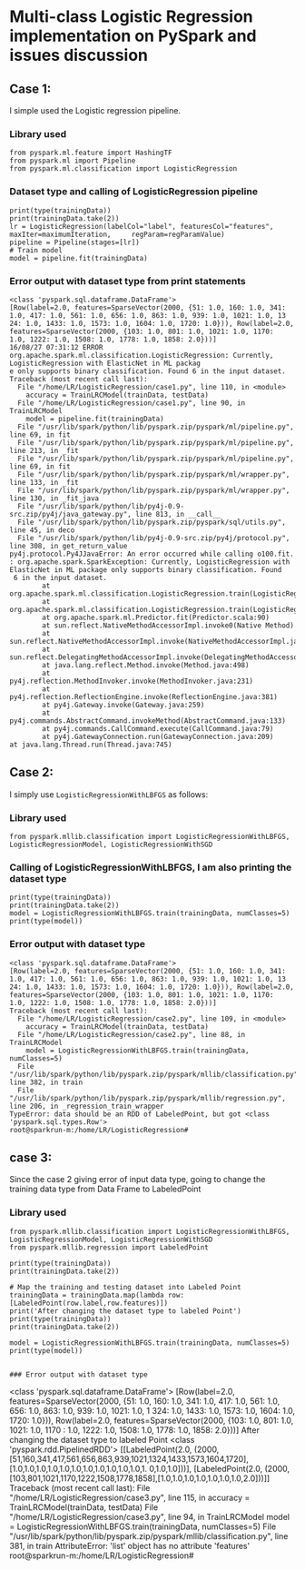 # Multi-class Logistic Regression implementation on PySpark and issues discussion

## Case 1:

I simple used the Logistic regression pipeline.

### Library used

``` 
from pyspark.ml.feature import HashingTF
from pyspark.ml import Pipeline
from pyspark.ml.classification import LogisticRegression
```

### Dataset type and calling of LogisticRegression pipeline
```
print(type(trainingData))
print(trainingData.take(2))
lr = LogisticRegression(labelCol="label", featuresCol="features", maxIter=maximumIteration, 	regParam=regParamValue)
pipeline = Pipeline(stages=[lr])
# Train model	
model = pipeline.fit(trainingData)
```

### Error output with dataset type from print statements

```
<class 'pyspark.sql.dataframe.DataFrame'>
[Row(label=2.0, features=SparseVector(2000, {51: 1.0, 160: 1.0, 341: 1.0, 417: 1.0, 561: 1.0, 656: 1.0, 863: 1.0, 939: 1.0, 1021: 1.0, 13
24: 1.0, 1433: 1.0, 1573: 1.0, 1604: 1.0, 1720: 1.0})), Row(label=2.0, features=SparseVector(2000, {103: 1.0, 801: 1.0, 1021: 1.0, 1170: 
1.0, 1222: 1.0, 1508: 1.0, 1778: 1.0, 1858: 2.0}))]
16/08/27 07:31:12 ERROR org.apache.spark.ml.classification.LogisticRegression: Currently, LogisticRegression with ElasticNet in ML packag
e only supports binary classification. Found 6 in the input dataset.
Traceback (most recent call last):
  File "/home/LR/LogisticRegression/case1.py", line 110, in <module>
    accuracy = TrainLRCModel(trainData, testData)
  File "/home/LR/LogisticRegression/case1.py", line 90, in TrainLRCModel
    model = pipeline.fit(trainingData)
  File "/usr/lib/spark/python/lib/pyspark.zip/pyspark/ml/pipeline.py", line 69, in fit
  File "/usr/lib/spark/python/lib/pyspark.zip/pyspark/ml/pipeline.py", line 213, in _fit
  File "/usr/lib/spark/python/lib/pyspark.zip/pyspark/ml/pipeline.py", line 69, in fit
  File "/usr/lib/spark/python/lib/pyspark.zip/pyspark/ml/wrapper.py", line 133, in _fit
  File "/usr/lib/spark/python/lib/pyspark.zip/pyspark/ml/wrapper.py", line 130, in _fit_java
  File "/usr/lib/spark/python/lib/py4j-0.9-src.zip/py4j/java_gateway.py", line 813, in __call__
  File "/usr/lib/spark/python/lib/pyspark.zip/pyspark/sql/utils.py", line 45, in deco
  File "/usr/lib/spark/python/lib/py4j-0.9-src.zip/py4j/protocol.py", line 308, in get_return_value
py4j.protocol.Py4JJavaError: An error occurred while calling o100.fit.
: org.apache.spark.SparkException: Currently, LogisticRegression with ElasticNet in ML package only supports binary classification. Found
 6 in the input dataset.
        at org.apache.spark.ml.classification.LogisticRegression.train(LogisticRegression.scala:290)
        at org.apache.spark.ml.classification.LogisticRegression.train(LogisticRegression.scala:159)
        at org.apache.spark.ml.Predictor.fit(Predictor.scala:90)
        at sun.reflect.NativeMethodAccessorImpl.invoke0(Native Method)
        at sun.reflect.NativeMethodAccessorImpl.invoke(NativeMethodAccessorImpl.java:62)
        at sun.reflect.DelegatingMethodAccessorImpl.invoke(DelegatingMethodAccessorImpl.java:43)
        at java.lang.reflect.Method.invoke(Method.java:498)
        at py4j.reflection.MethodInvoker.invoke(MethodInvoker.java:231)
        at py4j.reflection.ReflectionEngine.invoke(ReflectionEngine.java:381)
        at py4j.Gateway.invoke(Gateway.java:259)
        at py4j.commands.AbstractCommand.invokeMethod(AbstractCommand.java:133)
        at py4j.commands.CallCommand.execute(CallCommand.java:79)
        at py4j.GatewayConnection.run(GatewayConnection.java:209)
at java.lang.Thread.run(Thread.java:745)
```



## Case 2:

I simply use `LogisticRegressionWithLBFGS` as follows:

### Library used
```
from pyspark.mllib.classification import LogisticRegressionWithLBFGS, LogisticRegressionModel, LogisticRegressionWithSGD
```

### Calling of LogisticRegressionWithLBFGS, I am also printing the dataset type

```
print(type(trainingData))
print(trainingData.take(2))
model = LogisticRegressionWithLBFGS.train(trainingData, numClasses=5)
print(type(model))
```


### Error output with dataset type

```
<class 'pyspark.sql.dataframe.DataFrame'>
[Row(label=2.0, features=SparseVector(2000, {51: 1.0, 160: 1.0, 341: 1.0, 417: 1.0, 561: 1.0, 656: 1.0, 863: 1.0, 939: 1.0, 1021: 1.0, 13
24: 1.0, 1433: 1.0, 1573: 1.0, 1604: 1.0, 1720: 1.0})), Row(label=2.0, features=SparseVector(2000, {103: 1.0, 801: 1.0, 1021: 1.0, 1170: 
1.0, 1222: 1.0, 1508: 1.0, 1778: 1.0, 1858: 2.0}))]
Traceback (most recent call last):
  File "/home/LR/LogisticRegression/case2.py", line 109, in <module>
    accuracy = TrainLRCModel(trainData, testData)
  File "/home/LR/LogisticRegression/case2.py", line 88, in TrainLRCModel
    model = LogisticRegressionWithLBFGS.train(trainingData, numClasses=5)
  File "/usr/lib/spark/python/lib/pyspark.zip/pyspark/mllib/classification.py", line 382, in train
  File "/usr/lib/spark/python/lib/pyspark.zip/pyspark/mllib/regression.py", line 206, in _regression_train_wrapper
TypeError: data should be an RDD of LabeledPoint, but got <class 'pyspark.sql.types.Row'>
root@sparkrun-m:/home/LR/LogisticRegression#
```

## case 3:
Since the case 2 giving error of input data type, going to change the training data type from  Data Frame to LabeledPoint

### Library used
```
from pyspark.mllib.classification import LogisticRegressionWithLBFGS, LogisticRegressionModel, LogisticRegressionWithSGD
from pyspark.mllib.regression import LabeledPoint
```
	print(type(trainingData))
	print(trainingData.take(2))

	# Map the training and testing dataset into Labeled Point
	trainingData = trainingData.map(lambda row:[LabeledPoint(row.label,row.features)])
	print('After changing the dataset type to labeled Point')
	print(type(trainingData))
	print(trainingData.take(2))

	model = LogisticRegressionWithLBFGS.train(trainingData, numClasses=5)
	print(type(model))
```

### Error output with dataset type
```
<class 'pyspark.sql.dataframe.DataFrame'>
[Row(label=2.0, features=SparseVector(2000, {51: 1.0, 160: 1.0, 341: 1.0, 417: 1.0, 561: 1.0, 656: 1.0, 863: 1.0, 939: 1.0, 1021: 1.0, 1
324: 1.0, 1433: 1.0, 1573: 1.0, 1604: 1.0, 1720: 1.0})), Row(label=2.0, features=SparseVector(2000, {103: 1.0, 801: 1.0, 1021: 1.0, 1170
: 1.0, 1222: 1.0, 1508: 1.0, 1778: 1.0, 1858: 2.0}))]
After changing the dataset type to labeled Point
<class 'pyspark.rdd.PipelinedRDD'>
[[LabeledPoint(2.0, (2000,[51,160,341,417,561,656,863,939,1021,1324,1433,1573,1604,1720],[1.0,1.0,1.0,1.0,1.0,1.0,1.0,1.0,1.0,1.0,1.0,1.
0,1.0,1.0]))], [LabeledPoint(2.0, (2000,[103,801,1021,1170,1222,1508,1778,1858],[1.0,1.0,1.0,1.0,1.0,1.0,1.0,2.0]))]]
Traceback (most recent call last):
  File "/home/LR/LogisticRegression/case3.py", line 115, in <module>
    accuracy = TrainLRCModel(trainData, testData)
  File "/home/LR/LogisticRegression/case3.py", line 94, in TrainLRCModel
    model = LogisticRegressionWithLBFGS.train(trainingData, numClasses=5)
  File "/usr/lib/spark/python/lib/pyspark.zip/pyspark/mllib/classification.py", line 381, in train
AttributeError: 'list' object has no attribute 'features'
root@sparkrun-m:/home/LR/LogisticRegression#
```







